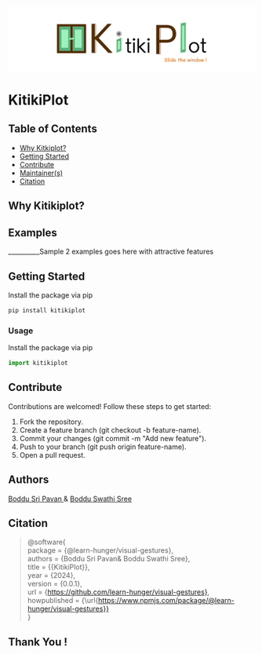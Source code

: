 ![plot](./assets/banner.png)
# KitikiPlot

## Table of Contents</h2>
- [Why Kitkiplot?](#What-and-why)
- [Getting Started](#getting-started)
- [Contribute](#contribute)
- [Maintainer(s)](#maintainer(s))
- [Citation](#citation)

## Why Kitikiplot?

## Examples
__________Sample 2 examples goes here with attractive features

## Getting Started
Install the package via pip
```javascript
pip install kitikiplot
```
### Usage
Install the package via pip
```javascript
import kitikiplot
```

## Contribute
Contributions are welcomed!
Follow these steps to get started:

1. Fork the repository.
2. Create a feature branch (git checkout -b feature-name).
3. Commit your changes (git commit -m "Add new feature").
4. Push to your branch (git push origin feature-name).
5. Open a pull request.

## Authors
<a href="https://www.linkedin.com/in/boddusripavan/"> Boddu Sri Pavan </a> & 
<a href="https://www.linkedin.com/in/boddu-swathi-sree-2a2a58332/"> Boddu Swathi Sree </a>

## Citation

> @software{ <br/>
> package = {@learn-hunger/visual-gestures}, <br/>
> authors = {Boddu Sri Pavan& Boddu Swathi Sree}, <br/>
> title = {{KitikiPlot}}, <br/>
> year = {2024}, <br/>
> version = {0.0.1}, <br/>
> url = {https://github.com/learn-hunger/visual-gestures}, <br/>
> howpublished = {\url{https://www.npmjs.com/package/@learn-hunger/visual-gestures}} <br/>
> }

## Thank You !
